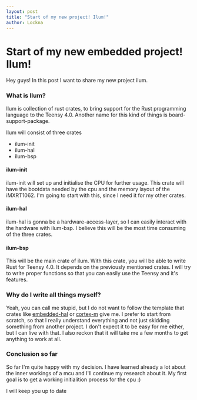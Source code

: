 ```yaml
---
layout: post
title: "Start of my new project! Ilum!"
author: Lockna
---
```


# Start of my new embedded project! Ilum!

Hey guys! In this post I want to share my new project ilum.


### What is Ilum?
Ilum is collection of rust crates, to bring support for the Rust programming language to the Teensy 4.0.
Another name for this kind of things is board-support-package.

Ilum will consist of three crates
- ilum-init
- ilum-hal
- ilum-bsp

#### ilum-init
ilum-init will set up and initialise the CPU for further usage.
This crate will have the bootdata needed by the cpu and the memory layout of the iMXRT1062.
I'm going to start with this, since I need it for my other crates.

#### ilum-hal
ilum-hal is gonna be a hardware-access-layer, so I can easily interact with the hardware with ilum-bsp.
I believe this will be the most time consuming of the three crates.

#### ilum-bsp
This will be the main crate of ilum. With this crate, you will be able to write Rust for Teensy 4.0.
It depends on the previously mentioned crates. 
I will try to write proper functions so that you can easily use the Teensy and it's features.


### Why do I write all things myself?
Yeah, you can call me stupid, but I do not want to follow the template that crates like [embedded-hal](https://github.com/rust-embedded/embedded-hal) or [cortex-m](https://github.com/rust-embedded/cortex-m) give me. 
I prefer to start from scratch, so that I really understand everything and not just skidding something from another project.
I don't expect it to be easy for me either, but I can live with that.
I also reckon that it will take me a few months to get anything to work at all.


### Conclusion so far
So far I'm quite happy with my decision. I have learned already a lot about the inner workings of a mcu and I'll continue my research about it.
My first goal is to get a working initialition process for the cpu :)


I will keep you up to date

